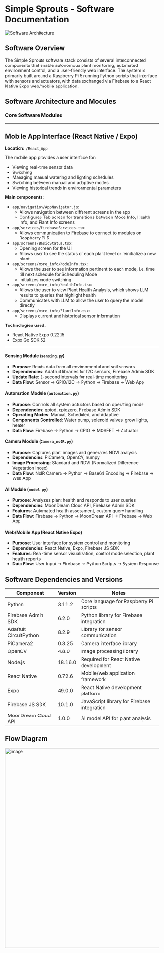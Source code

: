 # Simple Sprouts - Software Documentation

![Software Architecture](https://github.com/j-solis11/Simple-Sprouts/raw/main/assets/software_architecture.png)

## Software Overview

The Simple Sprouts software stack consists of several interconnected components that enable autonomous plant monitoring, automated environment control, and a user-friendly web interface. The system is primarily built around a Raspberry Pi 5 running Python scripts that interface with sensors and actuators, with data exchanged via Firebase to a React Native Expo web/mobile application.

## Software Architecture and Modules

### Core Software Modules

---

## Mobile App Interface (React Native / Expo)

**Location:** `/React_App`

The mobile app provides a user interface for:
- Viewing real-time sensor data
- Switching   
- Managing manual watering and lighting schedules
- Switching between manual and adaptive modes
- Viewing historical trends in environmental parameters

**Main components:**
- `app/navigation/AppNavigator.js`: 
   - Allows navigation between different screens in the app
   - Configures Tab screen for transitions between Mode Info, Health Info, and Plant Info screens
- `app/services/firebaseServices.tsx`: 
   - Allows communication to Firebase to connect to modules on Raspberry Pi 5
- `app/screens/BasicStatus.tsx`: 
   - Opening screen for the UI 
   - Allows user to see the status of each plant level or reinitialize a new plant
- `app/screens/more_info/ModeInfo.tsx`: 
   - Allows the user to see information pertinent to each mode, i.e. time till next schedule for Scheduling Mode
   - Initializes mode switching
- `app/screens/more_info/HealthInfo.tsx`: 
   - Allows the user to view Plant Health Analysis, which shows LLM results to queries that highlight health
   - Communicates with LLM to allow the user to query the model directly
- `app/screens/more_info/PlantInfo.tsx`: 
   - Displays current and historical sensor information

**Technologies used:**
- React Native Expo 0.22.15
- Expo Go SDK 52

---

#### Sensing Module (`sensing.py`)
- **Purpose**: Reads data from all environmental and soil sensors
- **Dependencies**: Adafruit libraries for I2C sensors, Firebase Admin SDK
- **Update Rate**: 2-second intervals for real-time monitoring
- **Data Flow**: Sensor → GPIO/I2C → Python → Firebase → Web App

#### Automation Module (`automation.py`)
- **Purpose**: Controls all system actuators based on operating mode
- **Dependencies**: gpiod, gpiozero, Firebase Admin SDK
- **Operating Modes**: Manual, Scheduled, and Adaptive
- **Components Controlled**: Water pump, solenoid valves, grow lights, heater
- **Data Flow**: Firebase → Python → GPIO → MOSFET → Actuator

#### Camera Module (`Camera_noIR.py`)
- **Purpose**: Captures plant images and generates NDVI analysis
- **Dependencies**: PiCamera, OpenCV, numpy
- **Image Processing**: Standard and NDVI (Normalized Difference Vegetation Index)
- **Data Flow**: NoIR Camera → Python → Base64 Encoding → Firebase → Web App

#### AI Module (`model.py`)
- **Purpose**: Analyzes plant health and responds to user queries
- **Dependencies**: MoonDream Cloud API, Firebase Admin SDK
- **Features**: Automated health assessment, custom query handling
- **Data Flow**: Firebase → Python → MoonDream API → Firebase → Web App

#### Web/Mobile App (React Native Expo)
- **Purpose**: User interface for system control and monitoring
- **Dependencies**: React Native, Expo, Firebase JS SDK
- **Features**: Real-time sensor visualization, control mode selection, plant health reports
- **Data Flow**: User Input → Firebase → Python Scripts → System Response

## Software Dependencies and Versions

| Component | Version | Notes |
|-----------|---------|-------|
| Python | 3.11.2 | Core language for Raspberry Pi scripts |
| Firebase Admin SDK | 6.2.0 | Python library for Firebase integration |
| Adafruit CircuitPython | 8.2.9 | Library for sensor communication |
| PiCamera2 | 0.3.25 | Camera interface library |
| OpenCV | 4.8.0 | Image processing library |
| Node.js | 18.16.0 | Required for React Native development |
| React Native | 0.72.6 | Mobile/web application framework |
| Expo | 49.0.0 | React Native development platform |
| Firebase JS SDK | 10.1.0 | JavaScript library for Firebase integration |
| MoonDream Cloud API | 1.0.0 | AI model API for plant analysis |

## Flow Diagram
<img width="654" alt="image" src="https://github.com/user-attachments/assets/58f69fa5-42ff-46d7-ba53-65d0736ff3a9" />


